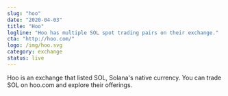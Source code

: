 ```yaml
---
slug: "hoo"
date: "2020-04-03"
title: "Hoo"
logline: "Hoo has multiple SOL spot trading pairs on their exchange."
cta: "http://hoo.com/"
logo: /img/hoo.svg
category: exchange
status: live
---
```


Hoo is an exchange that listed SOL, Solana's native currency. You can trade SOL on hoo.com and explore their offerings.
